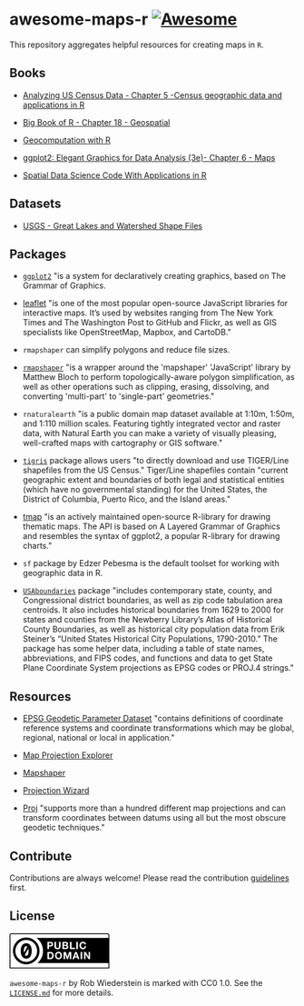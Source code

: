 # awesome-maps-r [![Awesome](https://awesome.re/badge.svg)](https://awesome.re)

This repository aggregates helpful resources for creating maps in `R`.

## Books

- [Analyzing US Census Data - Chapter 5 -Census geographic data and applications in R](https://walker-data.com/census-r/census-geographic-data-and-applications-in-r.html)

- [Big Book of R - Chapter 18 - Geospatial](https://www.bigbookofr.com/geospatial)

- [Geocomputation with R](https://r.geocompx.org)

- [ggplot2: Elegant Graphics for Data Analysis (3e)- Chapter 6 - Maps](https://ggplot2-book.org/maps.html)

- [Spatial Data Science Code With Applications in R](https://r-spatial.org/book/)


## Datasets

- [USGS - Great Lakes and Watershed Shape Files](https://www.sciencebase.gov/catalog/item/530f8a0ee4b0e7e46bd300dd)

## Packages

- [`ggplot2`](https://ggplot2.tidyverse.org) "is a system for declaratively creating graphics, based on The Grammar of Graphics.

- [leaflet](https://rstudio.github.io/leaflet/articles/leaflet.html) "is one of the most popular open-source JavaScript libraries for interactive maps. It’s used by websites ranging from The New York Times and The Washington Post to GitHub and Flickr, as well as GIS specialists like OpenStreetMap, Mapbox, and CartoDB."

- `rmapshaper` can simplify polygons and reduce file sizes.

- [`rmapshaper`](https://github.com/mbloch/mapshaper/)  "is a wrapper around the 'mapshaper' 'JavaScript' library by Matthew Bloch to perform topologically-aware polygon simplification, as well as other operations such as clipping, erasing, dissolving, and converting 'multi-part' to 'single-part' geometries."

- `rnaturalearth` "is a public domain map dataset available at 1:10m, 1:50m, and 1:110 million scales. Featuring tightly integrated vector and raster data, with Natural Earth you can make a variety of visually pleasing, well-crafted maps with cartography or GIS software." 

- [`tigris`](https://github.com/walkerke/tigris) package allows users "to directly download and use TIGER/Line shapefiles from the US Census." Tiger/Line shapefiles contain "current geographic extent and boundaries of both legal and statistical entities (which have no governmental standing) for the United States, the District of Columbia, Puerto Rico, and the Island areas."

- [tmap](https://r-tmap.github.io/tmap/) "is an actively maintained open-source R-library for drawing thematic maps. The API is based on A Layered Grammar of Graphics and resembles the syntax of ggplot2, a popular R-library for drawing charts."

- `sf` package by Edzer Pebesma is the default toolset for working with geographic data in R.

- [`USAboundaries`](https://docs.ropensci.org/USAboundaries/) package "includes contemporary state, county, and Congressional district boundaries, as well as zip code tabulation area centroids. It also includes historical boundaries from 1629 to 2000 for states and counties from the Newberry Library’s Atlas of Historical County Boundaries, as well as historical city population data from Erik Steiner’s “United States Historical City Populations, 1790-2010.” The package has some helper data, including a table of state names, abbreviations, and FIPS codes, and functions and data to get State Plane Coordinate System projections as EPSG codes or PROJ.4 strings."

## Resources

- [EPSG Geodetic Parameter Dataset](https://epsg.org/home.html) "contains definitions of coordinate reference systems and coordinate transformations which may be global, regional, national or local in application."

- [Map Projection Explorer](https://www.geo-projections.com)

-  [Mapshaper](https://mapshaper.org)

- [Projection Wizard](https://projectionwizard.org/#)

- [Proj](https://proj.org/en/9.4/) "supports more than a hundred different map projections and can transform coordinates between datums using all but the most obscure geodetic techniques."

## Contribute

Contributions are always welcome! Please read the contribution [guidelines](./CONTRIBUTIONS.MD) first.

## License

![](./img/cc-zero.svg)

`awesome-maps-r` by Rob Wiederstein is marked with CC0 1.0.  See the [`LICENSE.md`](./LICENSE.MD) for more details.
